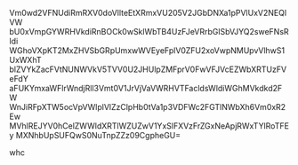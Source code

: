 Vm0wd2VFNUdiRmRXV0doVllteEtXRmxVU205V2JGbDNXa1pPVlUxV2NEQlVW
bU0xVmpGYWRHVkdiRnBOCk0wSklWbTB4UzFJeVRrbGlSbVJYQ2sweFNsRldi
WGhoVXpKT2MxZHVSbGRpUmxwWVEyeFplV0ZFU2xoVwpNMUpvVlhwS1UxWXhT
blZVYkZacFVtNUNWVkV5TVV0U2JHUlpZMFprV0FwVFJVcEZWbXRTUzFVeFdY
aFUKYmxaWFlrWndjRll3Vmt0V1JrVjVaVWRHVTFacldsWldiWGhMVkdkd2FW
WnJiRFpXTW5ocVpVWlplVlZzClpHb0tVa1p3VDFWc2FGTlNWbXh6Vm0xR2Ew
MVhlREJYV0hCelZWWldXRTlWZUZwV1YxSlFXVzFrZGxNeApjRWxTYlRoTFEy
MXNhbUpSUFQwS0NuTnpZZz09CgpheGU=

whc